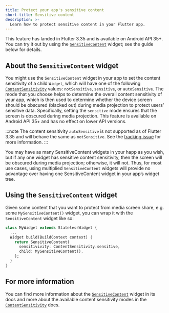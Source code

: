 ```yaml
---
title: Protect your app's sensitive content
short-title: Sensitive content
description: >-
  Learn how to protect sensitive content in your Flutter app.
---
```


This feature has landed in Flutter 3.35 and is available on Android API 35+.  You can try it out by using the [`SensitiveContent`] widget; see the guide below for details.

## About the `SensitiveContent` widget

You might use the `SensitiveContent` widget in your app to set the content sensitivity
of a child `Widget`, which will have one of the following [`ContentSensitivity`]
values: `notSensitive`, `sensitive`, or `autoSensitive`.
The mode that you choose helps to determine the overall content sensitivity of your app,
which is then used to determine whether the device screen should be obscured
(blacked out) during media projection to protect users’ sensitive data.
Specifically, setting the `sensitive` mode ensures that the screen is obscured
during media projection. This feature is available on Android API 35+
and has no effect on lower API versions.

:::note
The content sensitivity `autoSensitive` is not supported as of Flutter 3.35 and will behave the same as `notSensitive`. See the [tracking issue] for more information.
:::

You may have as many SensitiveContent widgets in your happ as you wish, but if any one widget has sensitive content sensitivity, then the screen will be obscured during media projection; otherwise, it will not. Thus, for most use cases, using multiplied `SensitiveContent` widgets will provide no advantage over having one SensitiveContent widget in your app’s widget tree.


## Using the `SensitiveContent` widget

Given some content that you want to protect from media screen share, e.g. some `MySensitiveContent()` widget, you can wrap it with the `SensitiveContent` widget like so:

```dart
class MyWidget extends StatelessWidget {
  ...
  Widget build(BuildContext context) {
    return SensitiveContent(
      sensitivivity: ContentSensitivity.sensitive,
      child: MySensitiveContent(),
    );
  }
}
```

## For more information

You can find more information about the [`SensitiveContent`] widget in its docs and more about the available content sensitivity modes in the [`ContentSensitivity`] docs.

[`SensitiveContent`]: {{site.api}}/flutter/widgets/SensitiveContent-class.html
[`ContentSensitivity`]: {{site.api}}/flutter/services/ContentSensitivity.html
[tracking issue]: {{site.github}}/flutter/flutter/issues/160879

